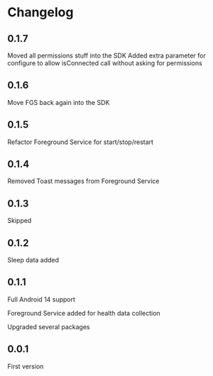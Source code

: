 # Changelog

## 0.1.7

Moved all permissions stuff into the SDK
Added extra parameter for configure to allow isConnected call without asking for permissions

## 0.1.6

Move FGS back again into the SDK

## 0.1.5

Refactor Foreground Service for start/stop/restart

## 0.1.4

Removed Toast messages from Foreground Service

## 0.1.3

Skipped

## 0.1.2

Sleep data added

## 0.1.1

Full Android 14 support

Foreground Service added for health data collection

Upgraded several packages

## 0.0.1

First version
